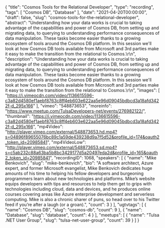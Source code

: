 {
  "title": "Cosmos Tools for the Relational Developer",
  "type": "recording",
  "tags": [
    "Cosmos DB",
    "Database"
  ],
  "date": "2021-04-20T00:00:00",
  "draft": false,
  "slug": "cosmos-tools-for-the-relational-developer",
  "abstract": "Understanding how your data works is crucial to taking advantage of the capabilities and power of Cosmos DB, from setting up and migrating data, to querying to understanding performance consequences of data manipulation. These tasks become easier thanks to a growing ecosystem of tools around the Cosmos DB platform. In this session we'll look at how Cosmos DB tools available from Microsoft and 3rd parties make it easy to make the transition from the relational to Cosmos.\r\n",
  "description": "Understanding how your data works is crucial to taking advantage of the capabilities and power of Cosmos DB, from setting up and migrating data, to querying to understanding performance consequences of data manipulation. These tasks become easier thanks to a growing ecosystem of tools around the Cosmos DB platform. In this session we'll look at how Cosmos DB tools available from Microsoft and 3rd parties make it easy to make the transition from the relational to Cosmos.\r\n",
  "images": [
    "https://i.vimeocdn.com/video/1136615596-c3a82d4580ef1aebf8763c8ff4eb603e622aa5e96d09045bdbcd3a18afd3422f-d_295x166"
  ],
  "vimeo": "548873653",
  "moreinfo": "https://www.meetup.com/TulsaDevelopers-net/events/276982122/",
  "thumbnail": "https://i.vimeocdn.com/video/1136615596-c3a82d4580ef1aebf8763c8ff4eb603e622aa5e96d09045bdbcd3a18afd3422f-d_295x166",
  "mp4Video": "http://player.vimeo.com/external/548873653.hd.mp4?s=04896f89655076bc89c1a59de439238d9a7f5d52&profile_id=174&oauth2_token_id=20985841",
  "mp4VideoLow": "http://player.vimeo.com/external/548873653.sd.mp4?s=c5ab232c88a63ba5b8bc3429177d5a20497eda2d&profile_id=165&oauth2_token_id=20985841",
  "recordingID": 1068,
  "speakers": [
    {
      "name": "Mike Benkovich",
      "slug": "mike-benkovich",
      "bio": "A software architect, Azure expert, and former Microsoft evangelist, Mike Benkovich dedicates huge amounts of his time to helping his fellow developers and burgeoning programmers learn about new technologies and platforms. Mike’s website equips developers with tips and resources to help them get to grips with technologies including cloud, data and devices, and he produces online courses covering areas like Azure enterprise development and serverless computing. Mike is also a chronic sharer of puns, so head over to his Twitter feed if you’re after a laugh (or a groan).",
      "count": 3
    }
  ],
  "ugtvtags": [
    {
      "name": "Cosmos DB",
      "slug": "cosmos-db",
      "count": 9
    },
    {
      "name": "Database",
      "slug": "database",
      "count": 4
    }
  ],
  "meetups": [
    {
      "name": "Tulsa .NET User Group",
      "slug": "tulsa-net-user-group",
      "count": 39
    }
  ]
}